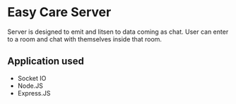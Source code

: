 # Easy Care Server

Server is designed to emit and litsen to data coming as chat. User can enter to a 
room and chat with themselves inside that room.

## Application used

* Socket IO
* Node.JS
* Express.JS


